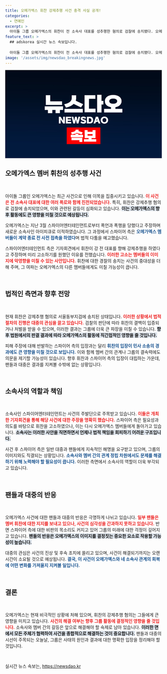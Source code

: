 ```yaml
---
title: 오메가엑스 휘찬 강제추행 사건 충격 사실 공개!
categories:
  - 연예인
excerpt: >
  아이돌 그룹 오메가엑스의 휘찬이 전 소속사 대표를 성추행한 혐의로 검찰에 송치됐다. 오메가엑스 내부의 복잡한 갈등 속에서, 전 대표의 폭행 의혹까지 얽혀 사건이 확대되고 있다. 내막을 들여다보자!
feature_text: >
  ## adskorea 실시간 뉴스 속보입니다.

  아이돌 그룹 오메가엑스의 휘찬이 전 소속사 대표를 성추행한 혐의로 검찰에 송치됐다. 오메가엑스 내부의 복잡한 갈등 속에서, 전 대표의 폭행 의혹까지 얽혀 사건이 확대되고 있다. 내막을 들여다보자!
image: '/assets/img/newsdao_breakingnews.jpg'
---
```


<p><img src="/assets/img/newsdao_breakingnews.jpg" alt="adskorea 속보" /></p>

<h2 data-ke-size="size26">오메가엑스 멤버 휘찬의 성추행 사건</h2>

<p data-ke-size="size16">&nbsp;</p>

<p>아이돌 그룹인 오메가엑스는 최근 사건으로 인해 이목을 집중시키고 있습니다. <b><span style="color: #ee2323;">이 사건은 전 소속사 대표에 대한 여러 폭로와 함께 진전되었습니다.</span></b> 특히, 휘찬은 강제추행 혐의로 검찰에 송치되었으며, 이와 관련된 갈등이 심화되고 있습니다. <b><span style="background-color: #21538527;">이는 오메가엑스의 향후 활동에도 큰 영향을 미칠 것으로 예상됩니다.</span></b> </p>

<p>오메가엑스는 지난 3월 스파이어엔터테인먼트로부터 폭언과 폭행을 당했다고 주장하며 새로운 소속사인 아이피큐로 이적하였습니다. 그 과정에서 스파이어 측은 <b><span style="color: #1a5490;">오메가엑스 멤버들이 계약 종료 전 사전 접촉을 하였다</span></b>며 법적 다툼을 예고했습니다. </p>

<p>스파이어엔터테인먼트 측은 기자회견에서 휘찬이 강 전 대표를 향해 강제추행을 하였다고 주장하며 미리 고소하기를 원했던 이유를 전했습니다. <b><span style="color: #ee2323;">이러한 고소는 멤버들의 이미지에 악영향을 미칠 수 있는 사안입니다.</span></b> 휘찬에 대한 경찰의 송치는 사건의 중대성을 더해 주며, 그 여파는 오메가엑스의 다른 멤버들에게도 미칠 가능성이 큽니다. </p>

<p data-ke-size="size16">&nbsp;</p>

<h2 data-ke-size="size26">법적인 측면과 향후 전망</h2>

<p data-ke-size="size16">&nbsp;</p>

<p>현재 휘찬은 강제추행 혐의로 서울동부지검에 송치된 상태입니다. <b><span style="color: #ee2323;">이러한 상황에서 법적 절차의 진행은 대중의 관심을 끌고 있습니다.</span></b> 검찰의 판단에 따라 휘찬의 결백이 입증되거나 처벌을 받을 수 있으며, 이러한 결과는 그룹에 더욱 큰 파장을 미칠 수 있습니다. <b><span style="background-color: #21538527;">향후 법원에서의 판결 결과에 따라 오메가엑스의 활동에 직간접적인 영향을 줄 것입니다.</span></b> </p>

<p>피해 주장에 대해 반발하는 스파이어 측의 입장과는 달리 <b><span style="color: #1a5490;">휘찬의 입장이 민사 소송의 경과에도 큰 영향을 미칠 것으로 보입니다.</span></b> 이와 함께 멤버 간의 관계나 그룹의 결속력에도 의문을 제기할 가능성이 있습니다. 향후 휘찬과 스파이어 측의 입장이 대립하는 가운데, 팬들과 대중은 결과를 지켜볼 수밖에 없는 상황입니다. </p>

<p data-ke-size="size16">&nbsp;</p>

<h2 data-ke-size="size26">소속사의 역할과 책임</h2>

<p data-ke-size="size16">&nbsp;</p>

<p>소속사인 스파이어엔터테인먼트는 사건의 주발단으로 주목받고 있습니다. <b><span style="color: #ee2323;">이들은 개최한 기자회견을 통해 해당 사건에 대한 주장을 명확히 했습니다.</span></b> 스파이어 측은 필요성과 의도를 바탕으로 휘찬을 고소하였으나, 이는 다시 오메가엑스 멤버들에게 돌아가고 있습니다. <b><span style="background-color: #21538527;">소속사는 이러한 사안을 직면하면서 언제나 법적 책임을 회피하기 어려운 구조입니다.</span></b> </p>

<p>사건 후 스파이어 측은 일반 대중과 팬들에게 지속적인 해명을 요구받고 있으며, 그룹의 이미지와도 직결되는 상황입니다. <b><span style="color: #1a5490;">소속사와 멤버 간의 관계 정립 차원에서도 문제를 해결하기 위해 노력해야 할 필요성이 큽니다.</span></b> 이러한 측면에서 소속사의 역할이 더욱 부각되고 있습니다. </p>

<p data-ke-size="size16">&nbsp;</p>

<h2 data-ke-size="size26">팬들과 대중의 반응</h2>

<p data-ke-size="size16">&nbsp;</p>

<p>오메가엑스 사건에 대한 팬들과 대중의 반응은 극명하게 나뉘고 있습니다. <b><span style="color: #ee2323;">일부 팬들은 멤버 휘찬에 대한 지지를 보내고 있으나, 사건의 심각성을 간과하지 못하고 있습니다.</span></b> 반면 스파이어 측에 대한 비판의 목소리도 커지고 있어 그룹의 미래에 대한 걱정이 깊어지고 있습니다. <b><span style="background-color: #21538527;">팬들의 반응은 오메가엑스의 이미지를 결정짓는 중요한 요소로 작용할 가능성이 높습니다.</span></b> </p>

<p>대중의 관심은 사건의 진상 및 후속 조치에 쏠리고 있으며, 사건이 해결되기까지는 오랜 시간이 소요될 것으로 예상됩니다. <b><span style="color: #1a5490;">결국, 이 사건이 오메가엑스와 네 소속사 관계의 회복에 어떤 변화를 가져올지 지켜볼 일입니다.</span></b> </p>

<p data-ke-size="size16">&nbsp;</p>

<h2 data-ke-size="size26">결론</h2>

<p data-ke-size="size16">&nbsp;</p>

<p>오메가엑스는 현재 비극적인 상황에 처해 있으며, 휘찬의 강제추행 혐의는 그들에게 큰 영향을 미치고 있습니다. <b><span style="color: #ee2323;">사건의 해결 여부는 향후 그룹 활동에 결정적인 영향을 줄 것입니다.</span></b> 소속사와 멤버 간의 갈등은 앞으로 해결해야 할 숙제로 남아 있습니다. <b><span style="background-color: #21538527;">이러한 면에서 모든 주체가 협력하여 사건을 종합적으로 해결하는 것이 중요합니다.</span></b> 팬들과 대중의 시선이 주목되는 오늘날, 그룹은 사태의 원인과 결과에 대한 명확한 입장을 정리해야 할 것입니다. </p>

<p data-ke-size="size16">&nbsp;</p>
실시간 뉴스 속보는, <a href="https://newsdao.kr" rel="dofollow">https://newsdao.kr</a>


